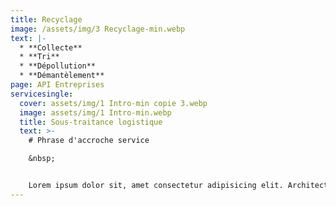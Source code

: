 ```yaml
---
title: Recyclage
image: /assets/img/3 Recyclage-min.webp
text: |-
  * **Collecte**
  * **Tri** 
  * **Dépollution** 
  * **Démantèlement**  
page: API Entreprises
servicesingle:
  cover: assets/img/1 Intro-min copie 3.webp
  image: assets/img/1 Intro-min.webp
  title: Sous-traitance logistique
  text: >-
    # Phrase d'accroche service

    &nbsp;


    Lorem ipsum dolor sit, amet consectetur adipisicing elit. Architecto sint et laboriosam voluptatem quam beatae suscipit exercitationem pariatur similique maxime eaque corporis,lorem ipsum dolor sit, amet consectetur adipisicing elit. Architecto sint et laboriosam voluptatem quam beatae suscipit exercitationem pariatur similique maxime eaque corporis, lorem ipsum dolor sit, amet consectetur adipisicing elit. Architecto sint et laboriosam voluptatem quam beatae suscipit exercitationem pariatur similique maxime eaque corporis
---
```

